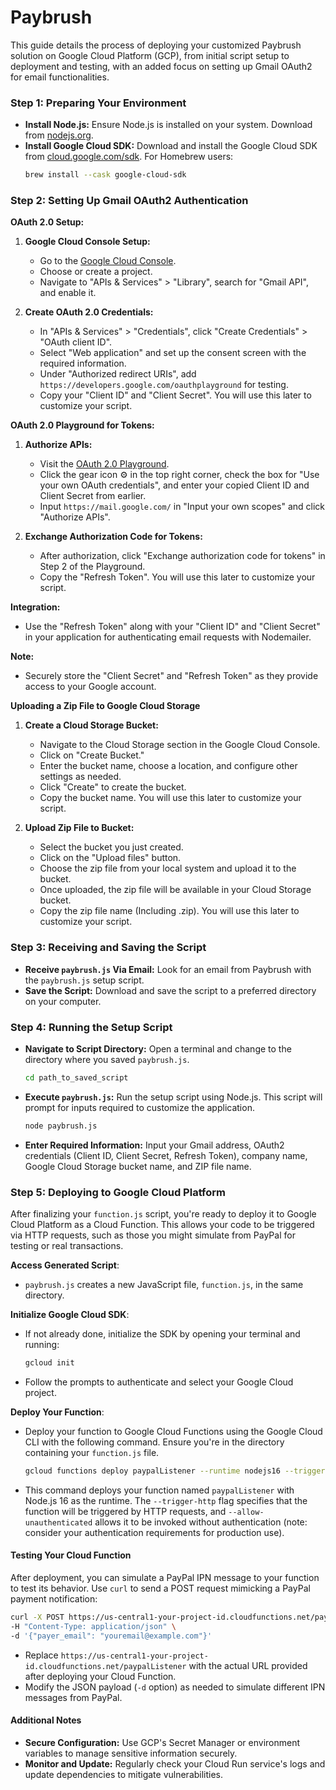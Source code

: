 # Paybrush

This guide details the process of deploying your customized Paybrush solution on Google Cloud Platform (GCP), from initial script setup to deployment and testing, with an added focus on setting up Gmail OAuth2 for email functionalities.

### **Step 1: Preparing Your Environment**
- **Install Node.js:** Ensure Node.js is installed on your system. Download from [nodejs.org](https://nodejs.org/).
- **Install Google Cloud SDK:** Download and install the Google Cloud SDK from [cloud.google.com/sdk](https://cloud.google.com/sdk). For Homebrew users:
  ```sh
  brew install --cask google-cloud-sdk
  ```

### **Step 2: Setting Up Gmail OAuth2 Authentication**
**OAuth 2.0 Setup:**
1. **Google Cloud Console Setup:**
   - Go to the [Google Cloud Console](https://console.cloud.google.com/).
   - Choose or create a project.
   - Navigate to "APIs & Services" > "Library", search for "Gmail API", and enable it.

2. **Create OAuth 2.0 Credentials:**
   - In "APIs & Services" > "Credentials", click "Create Credentials" > "OAuth client ID".
   - Select "Web application" and set up the consent screen with the required information.
   - Under "Authorized redirect URIs", add `https://developers.google.com/oauthplayground` for testing.
   - Copy your "Client ID" and "Client Secret". You will use this later to customize your script.

**OAuth 2.0 Playground for Tokens:**
1. **Authorize APIs:**
   - Visit the [OAuth 2.0 Playground](https://developers.google.com/oauthplayground).
   - Click the gear icon ⚙️ in the top right corner, check the box for "Use your own OAuth credentials", and enter your copied Client ID and Client Secret from earlier.
   - Input `https://mail.google.com/` in "Input your own scopes" and click "Authorize APIs".

2. **Exchange Authorization Code for Tokens:**
   - After authorization, click "Exchange authorization code for tokens" in Step 2 of the Playground.
   - Copy the "Refresh Token". You will use this later to customize your script.

**Integration:**
- Use the "Refresh Token" along with your "Client ID" and "Client Secret" in your application for authenticating email requests with Nodemailer.

**Note:**
- Securely store the "Client Secret" and "Refresh Token" as they provide access to your Google account.

**Uploading a Zip File to Google Cloud Storage**

1. **Create a Cloud Storage Bucket:**
   - Navigate to the Cloud Storage section in the Google Cloud Console.
   - Click on "Create Bucket."
   - Enter the bucket name, choose a location, and configure other settings as needed.
   - Click "Create" to create the bucket.
   - Copy the bucket name. You will use this later to customize your script.

2. **Upload Zip File to Bucket:**
   - Select the bucket you just created.
   - Click on the "Upload files" button.
   - Choose the zip file from your local system and upload it to the bucket.
   - Once uploaded, the zip file will be available in your Cloud Storage bucket.
   - Copy the zip file name (Including .zip). You will use this later to customize your script.

### **Step 3: Receiving and Saving the Script**
- **Receive `paybrush.js` Via Email:** Look for an email from Paybrush with the `paybrush.js` setup script.
- **Save the Script:** Download and save the script to a preferred directory on your computer.

### **Step 4: Running the Setup Script**
- **Navigate to Script Directory:** Open a terminal and change to the directory where you saved `paybrush.js`.
  ```sh
  cd path_to_saved_script
  ```
- **Execute `paybrush.js`:** Run the setup script using Node.js. This script will prompt for inputs required to customize the application.
  ```sh
  node paybrush.js
  ```
- **Enter Required Information:** Input your Gmail address, OAuth2 credentials (Client ID, Client Secret, Refresh Token), company name, Google Cloud Storage bucket name, and ZIP file name.

### Step 5: Deploying to Google Cloud Platform

After finalizing your `function.js` script, you're ready to deploy it to Google Cloud Platform as a Cloud Function. This allows your code to be triggered via HTTP requests, such as those you might simulate from PayPal for testing or real transactions.

**Access Generated Script**:
- `paybrush.js` creates a new JavaScript file, `function.js`, in the same directory.

**Initialize Google Cloud SDK**:
- If not already done, initialize the SDK by opening your terminal and running:
  ```sh
  gcloud init
  ```
- Follow the prompts to authenticate and select your Google Cloud project.

**Deploy Your Function**:
- Deploy your function to Google Cloud Functions using the Google Cloud CLI with the following command. Ensure you're in the directory containing your `function.js` file.
  ```sh
  gcloud functions deploy paypalListener --runtime nodejs16 --trigger-http --allow-unauthenticated --entry-point paypalListener --source .
  ```
- This command deploys your function named `paypalListener` with Node.js 16 as the runtime. The `--trigger-http` flag specifies that the function will be triggered by HTTP requests, and `--allow-unauthenticated` allows it to be invoked without authentication (note: consider your authentication requirements for production use).

#### Testing Your Cloud Function

After deployment, you can simulate a PayPal IPN message to your function to test its behavior. Use `curl` to send a POST request mimicking a PayPal payment notification:

```sh
curl -X POST https://us-central1-your-project-id.cloudfunctions.net/paypalListener \
-H "Content-Type: application/json" \
-d '{"payer_email": "youremail@example.com"}'
```

- Replace `https://us-central1-your-project-id.cloudfunctions.net/paypalListener` with the actual URL provided after deploying your Cloud Function.
- Modify the JSON payload (`-d` option) as needed to simulate different IPN messages from PayPal.

#### **Additional Notes**
- **Secure Configuration:** Use GCP's Secret Manager or environment variables to manage sensitive information securely.
- **Monitor and Update:** Regularly check your Cloud Run service's logs and update dependencies to mitigate vulnerabilities.
